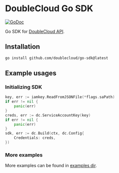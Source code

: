 # DoubleCloud Go SDK

[![GoDoc](https://godoc.org/github.com/doublecloud/go-sdk?status.svg)](https://godoc.org/github.com/doublecloud/go-sdk)

Go SDK for [DoubleCloud API](https://double.cloud/docs/en/public-api/).

## Installation

```bash
go install github.com/doublecloud/go-sdk@latest
```

## Example usages

### Initializing SDK

```go
key, err := iamkey.ReadFromJSONFile(*flags.saPath)
if err != nil {
    panic(err)
}
creds, err := dc.ServiceAccountKey(key)
if err != nil {
    panic(err)
}
sdk, err := dc.Build(ctx, dc.Config{
    Credentials: creds,
})
```

### More examples

More examples can be found in [examples dir](examples).
